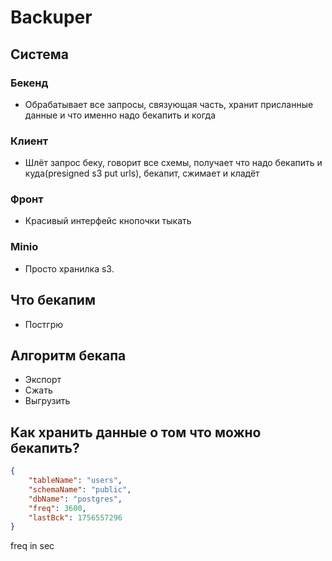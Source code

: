 # Backuper

## Система
### Бекенд
- Обрабатывает все запросы, связующая часть, хранит присланные данные и что именно надо бекапить и когда

### Клиент
- Шлёт запрос беку, говорит все схемы, получает что надо бекапить и куда(presigned s3 put urls), бекапит, сжимает и кладёт

### Фронт
- Красивый интерфейс кнопочки тыкать

### Minio
- Просто хранилка s3.

## Что бекапим
- Постгрю

## Алгоритм бекапа
- Экспорт
- Сжать
- Выгрузить

## Как хранить данные о том что можно бекапить?
```json
{
    "tableName": "users",
    "schemaName": "public",
    "dbName": "postgres",
    "freq": 3600,
    "lastBck": 1756557296
}
```
freq in sec